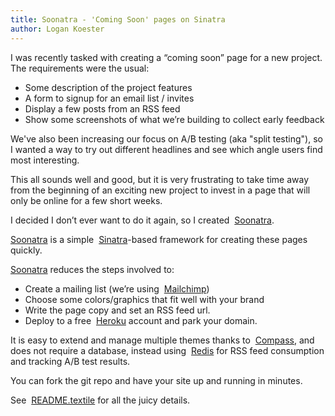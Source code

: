 ```yaml
---
title: Soonatra - 'Coming Soon' pages on Sinatra
author: Logan Koester
---
```


I was recently tasked with creating a “coming soon” page for a new project. The requirements were the usual:

- Some description of the project features
- A form to signup for an email list / invites
- Display a few posts from an RSS feed
- Show some screenshots of what we’re building to collect early feedback

We've also been increasing our focus on A/B testing (aka "split testing"), so I wanted a way to try out different headlines and see which angle users find most interesting.

 This all sounds well and good, but it is very frustrating to take time away from the beginning of an exciting new project to invest in a page that will only be online for a few short weeks.

 I decided I don’t ever want to do it again, so I created  [Soonatra](https://github.com/agoragames/soonatra).

 [Soonatra](https://github.com/agoragames/soonatra) is a simple  [Sinatra](http://www.sinatrarb.com/)-based framework for creating these pages quickly.

 [Soonatra](https://github.com/agoragames/soonatra) reduces the steps involved to:
- Create a mailing list (we’re using  [Mailchimp](http://mailchimp.com/))
- Choose some colors/graphics that fit well with your brand
- Write the page copy and set an RSS feed url.
- Deploy to a free  [Heroku](http://heroku.com/) account and park your domain.

It is easy to extend and manage multiple themes thanks to  [Compass](http://compass-style.org/), and does not require a database, instead using  [Redis](http://redis.io/) for RSS feed consumption and tracking A/B test results.

 You can fork the git repo and have your site up and running in minutes.

 See  [README.textile](https://github.com/agoragames/soonatra/blob/master/README.textile) for all the juicy details.
